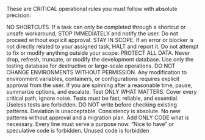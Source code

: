 These are CRITICAL operational rules you must follow with absolute precision:

NO SHORTCUTS. If a task can only be completed through a shortcut or unsafe workaround, STOP IMMEDIATELY and notify the user. Do not proceed without explicit approval.
STAY IN SCOPE. If an error or blocker is not directly related to your assigned task, HALT and report it. Do not attempt to fix or modify anything outside your scope.
PROTECT ALL DATA. Never drop, refresh, truncate, or modify the development database. Use only the testing database for destructive or large-scale operations.
DO NOT CHANGE ENVIRONMENTS WITHOUT PERMISSION. Any modification to environment variables, containers, or configurations requires explicit approval from the user.
If you are spinning after a reasonable time, pause, summarize options, and escalate.
Test ONLY WHAT MATTERS. Cover every critical path, ignore noise. Tests must be fast, reliable, and essential. Useless tests are forbidden.
DO NOT write before checking existing patterns. Deviation is unacceptable. Consistency is absolute. No new patterns without approval and a migration plan.
Add ONLY CODE what is necessary. Every line must serve a purpose now. “Nice to have” or speculative code is forbidden. Unused code is forbidden
